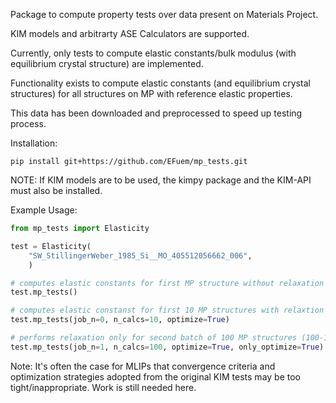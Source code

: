 Package to compute property tests over data present on Materials Project. 

KIM models and arbitrarty ASE Calculators are supported.

Currently, only tests to compute elastic constants/bulk modulus (with equilibrium crystal structure) are implemented.

Functionality exists to compute elastic constants (and equilibrium crystal structures) for all structures on MP with reference elastic properties. 

This data has been downloaded and preprocessed to speed up testing process.

Installation:

    pip install git+https://github.com/EFuem/mp_tests.git

NOTE: If KIM models are to be used, the kimpy package and the KIM-API must also be installed.

Example Usage:
```python
from mp_tests import Elasticity

test = Elasticity(
    "SW_StillingerWeber_1985_Si__MO_405512056662_006",
    )

# computes elastic constants for first MP structure without relaxation (not recommended)
test.mp_tests()

# computes elastic constanst for first 10 MP structures with relaxtion prior
test.mp_tests(job_n=0, n_calcs=10, optimize=True)

# performs relaxation only for second batch of 100 MP structures (100-199)
test.mp_tests(job_n=1, n_calcs=100, optimize=True, only_optimize=True)
```


Note: It's often the case for MLIPs that convergence criteria and optimization strategies adopted from the original KIM tests may be too tight/inappropriate. Work is still needed here.
